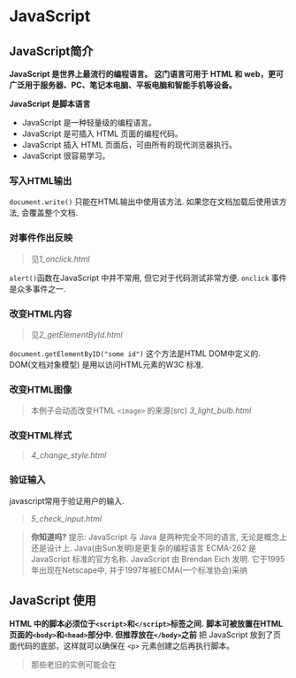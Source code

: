 # JavaScript

## JavaScript简介

**JavaScript 是世界上最流行的编程语言。**
**这门语言可用于 HTML 和 web，更可广泛用于服务器、PC、笔记本电脑、平板电脑和智能手机等设备。**

**JavaScript 是脚本语言**
- JavaScript 是一种轻量级的编程语言。
- JavaScript 是可插入 HTML 页面的编程代码。
- JavaScript 插入 HTML 页面后，可由所有的现代浏览器执行。
- JavaScript 很容易学习。

### 写入HTML输出

`document.write()` 只能在HTML输出中使用该方法. 如果您在文档加载后使用该方法, 会覆盖整个文档.

### 对事件作出反映

> 见*1_onclick.html*

`alert()`函数在JavaScript 中并不常用, 但它对于代码测试非常方便.
`onclick` 事件是众多事件之一.

### 改变HTML内容

> 见*2_getElementById.html*

`document.getElementByID("some id")` 这个方法是HTML DOM中定义的.
DOM(文档对象模型) 是用以访问HTML元素的W3C 标准.

### 改变HTML图像

> 本例子会动态改变HTML `<image>` 的来源(src)
> *3_light_bulb.html*

### 改变HTML样式

> *4_change_style.html*

### 验证输入

javascript常用于验证用户的输入.

> *5_check_input.html*

> **你知道吗?**
> 提示: JavaScript 与 Java 是两种完全不同的语言, 无论是概念上还是设计上.
> Java(由Sun发明)是更复杂的编程语言
> ECMA-262 是JavaScript 标准的官方名称.
> JavaScript 由 Brendan Eich 发明. 它于1995年出现在Netscape中, 并于1997年被ECMA(一个标准协会)采纳

## JavaScript 使用

**HTML 中的脚本必须位于`<script>`和`</script>`标签之间.**
**脚本可被放置在HTML页面的`<body>`和`<head>`部分中. 但推荐放在`</body>`之前**
把 JavaScript 放到了页面代码的底部，这样就可以确保在 `<p>` 元素创建之后再执行脚本。

> 那些老旧的实例可能会在 <script> 标签中使用 type="text/javascript"。现在已经不必这样做了。JavaScript 是所有现代浏览器以及 HTML5 中的默认脚本语言。

### 外部的JavaScript

也可以把脚本保存到外部文件中。外部文件通常包含被多个网页使用的代码。
外部 JavaScript 文件的文件扩展名是 .js。
如需使用外部文件，请在 <script> 标签的 "src" 属性中设置该 .js 文件：

```html
<!DOCTYPE html>
<html>
<body>
<script src="myScript.js"></script>
</body>
</html>
```

> 提示：外部脚本不能包含 <script> 标签。

## JavaScript 输出

**JavaScript通常用于操作HTML元素**

## JavaScript 语句

### 分号

分号用于分隔 JavaScript 语句。
通常我们在每条可执行的语句结尾添加分号。
使用分号的另一用处是在一行中编写多条语句。
提示：您也可能看到不带有分号的案例。
在 JavaScript 中，用分号来结束语句是可选的(**但建议都加上**)

### JavaScript对大小写敏感

### 对代码行进行折行

在文本字符串中使用反斜杠对代码行进行换行。

```javascript
document.write("Hello \
World!");
```

> **你知道吗?**
> 提示：JavaScript 是脚本语言。浏览器会在读取代码时，逐行地执行脚本代码。

### JavaScript 变量

```javascript
var x=2;
var y=3;
var z=x+y;
var pi=3.14;
var name="Bill Gates";
var answer='Yes I am!';
```

### 声明(创建)JavaScript变量

在 JavaScript 中创建变量通常称为“声明”变量。
我们使用 var 关键词来声明变量：`var carname;`
变量声明之后，该变量是空的（它没有值）。
如需向变量赋值，请使用等号：`carname="Volvo";`
不过，您也可以在声明变量时对其赋值：`var carname="Volvo";`

### 一条语句，多个变量

可以在一条语句中声明很多变量。该语句以 var 开头，并使用**逗号**分隔变量即可：
`var name="Gates", age=56, job="CEO";`

也可以跨多行:
```javascript
var name="Gates",
age=56,
job="CEO";
```

### Value = undefined

在计算机程序中，经常会声明无值的变量。未使用值来声明的变量，其值实际上是 undefined。

### 重新声明 JavaScript 变量

如果重新声明 JavaScript 变量，该变量的值不会丢失

## JavaScript 数据类型

- 字符串
- 数字
- 布尔
- 数组(对应Python的列表list)
- 对象(对应Python的字典dict)
- Null(对应Python的None)
- Undefined

### JavaScript 拥有动态类型

JavaScript 拥有动态类型。这意味着相同的变量可用作不同的类型：

```javascript
var x                // x 为 undefined
var x = 6;           // x 为数字
var x = "Bill";      // x 为字符串
```

### JavaScript 数字

JavaScript 只有一种数字类型。数字可以带小数点，也可以不带：

```javascript
var x1=34.00;      //使用小数点来写
var x2=34;         //不使用小数点来写
```

极大或极小的数字可以通过科学（指数）计数法来书写：
```javascript
var y=123e5;      // 12300000
var z=123e-5;     // 0.00123
```

### JavaScript 布尔

布尔（逻辑）只能有两个值：true 或 false。

### JavaScript 数组

```javascript
//方法1
var cars=new Array();
cars[0]="Audi";
cars[1]="BMW";
cars[2]="Volvo";
//方法2
var cars=new Array("Audi","BMW","Volvo");
//方法3: 推荐
var cars=["Audi","BMW","Volvo"];
```

数组下标是基于零的

### JavaScript 对象

对象由花括号分隔。在括号内部，对象的属性以名称和值对的形式 (name : value) 来定义。属性由逗号分隔：

```javascript
var person={firstname:"Bill", lastname:"Gates", id:5566};
var person={
firstname : "Bill",
lastname  : "Gates",
id        :  5566
};
//对象属性有两种寻址方式：
name=person.lastname;
name=person["lastname"];
```

### Undefined 和 Null

Undefined 这个值表示变量不含有值。

可以通过将变量的值设置为 null 来清空变量。

**这两个基本没啥太大区别, 一般就用Null**

### 声明变量类型

当您声明新变量时，可以使用关键词 "new" 来声明其类型：

```javascript
var carname=new String;
var x=      new Number;
var y=      new Boolean;
var cars=   new Array;
var person= new Object;
```

## JavaScript 对象

**JavaScript 中的所有事物都是对象：字符串、数字、数组、日期，等等。**
在 JavaScript 中，对象是拥有**属性**和**方法**的数据。

### 属性和方法

属性是与对象相关的值。
方法是能够在对象上执行的动作。
举例：汽车就是现实生活中的对象。
汽车的属性：

```javascript
car.name=Fiat
car.model=500
car.weight=850kg
car.color=white 
```

汽车的方法:
```javascript
car.start()
car.drive()
car.brake()
```

### JavaScript 中的对象

```javascript
var txt = "Hello";
/*
实际上已经创建了一个 JavaScript 字符串对象。字符串对象拥有内建的属性 length。
对于上面的字符串来说，length 的值是 5。字符串对象同时拥有若干个内建的方法。
 */
txt.length=5
txt.indexOf()
txt.replace()
txt.search()
```

### 创建JavaScript对象

JavaScript 中的几乎所有事务都是对象：字符串、数字、数组、日期、函数，等等。
你也可以创建自己的对象。
本例创建名为 "person" 的对象，并为其添加了四个属性：

```javascript
person=new Object();
person.firstname="Bill";
person.lastname="Gates";
person.age=56;
person.eyecolor="blue";
```

### 访问对象的属性

访问对象属性的语法是：`objectName.propertyName`

### 访问对象的方法

您可以通过下面的语法调用方法：`objectName.methodName()`

> 使用 camel-case 标记法的函数是很常见的。您会经常看到 someMethod() 这样的函数名

# TODO: 函数

http://www.w3school.com.cn/js/js_functions.asp